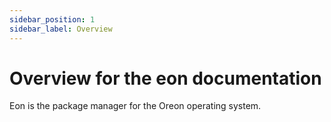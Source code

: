 ```yaml
---
sidebar_position: 1
sidebar_label: Overview
---
```


# Overview for the eon documentation

Eon is the package manager for the Oreon operating system.


